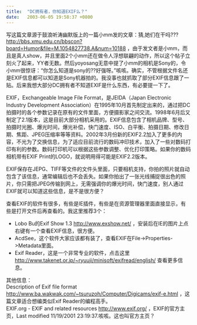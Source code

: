 ```yaml
---
title:  "DC拥有者，你知道EXIF么？"
date:   2003-06-05 19:58:37 +0800
---
```


写这篇文章源于鼓浪听涛幽默版上的一篇小mm发的文章：猜,她们在干吗??? http://bbs.xmu.edu.cn/bbscon?board=Humor&file=M.1054827738.A&num=10188 ，由于发文者是小mm，而且是真人show，并且里面2个小mm还在做令人浮想联翩的动作，所以这个帖子立刻火了起来，YY者无数。然后yoyosang无意中提了小mm的相机是Sony的，令小mm很惊讶：“你怎么知道是sony的??好强呀。”咳咳。确实，不管根据文件名还是EXIF信息都可以知道是Sony机器拍的。我没事也就抓取了部分EXIF信息跟了一贴。后来我想大部分DC拥有者不知道EXIF是什么东西，有必要提一下了。  

EXIF，Exchangeable Image File Format，是JEIDA（Japan Electronic Industry Development Association）在1995年10月首先制定出来的，通过把DC拍摄时的各个参数记录在原有的文件里面，方便摄影家之间交流。1998年6月后又制定了2.1版本，这是目前大部分相机采用的。EXIF信息包含了相机品牌、型号、拍摄时光圈、爆光时间，爆光补偿，快门速度、ISO、白平衡、拍摄日期、修改日期、焦距、JPEG压缩率等等资料。2002年3月份新的EXIF2.2加入了更多的内容，不光为了交换信息，为了适应目前流行的数码冲印技术，加入了一些对数码打印有利的参数。数码打印机可以根据这些参数调整、优化打印策略。如果你的数码相机带有EXIF Print的LOGO，就说明用得可能是EXIF2.2版本。  

EXIF保存在JEPG、TIFF等文件的文件头里面，只要相机支持，你拍的照片就自动包含了该信息，通常编辑后也不会丢失。如果你拍出了一张光线捕捉很出色的照片，你只需把JPEG传输到网上，无需强调你的爆光时间，快门速度，别人通过EXIF就可以知道这些信息，是不是很方便？  

查看EXIF的软件有很多，有些是IE插件，有些是在资源管理器里面直接显示，有些是打开文件后再查看的。我这里推荐3个：

- Lobo Bu的Exif Show 1.3 http://www.exshow.net/ ，安装后在IE的图片上点右键有一个查看EXIF信息，很方便。
- AcdSee，这个软件大家应该都有装了，查看EXIF在File->Properties->Metadata里面。
- Exif Reader，这是一个非常专业的软件，点击这里 http://www.takenet.or.jp/~ryuuji/minisoft/exifread/english/ 查看更多信息。

其他信息：  
Description of Exif file format http://www.ba.wakwak.com/~tsuruzoh/Computer/Digicams/exif-e.html ，这篇文章适合想编类似Exif Reader的编程高手。  
EXIF.org - EXIF and related resources http://www.exif.org/ ，EXIF的官方主页，Last modified 11/19/2001 23:19:37.咳咳。这也叫官方主页？  

